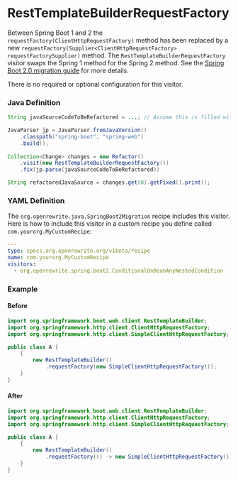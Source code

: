 # RestTemplateBuilderRequestFactory

Between Spring Boot 1 and 2 the `requestFactory(ClientHttpRequestFactory)` method has been replaced by a new `requestFactory(Supplier<ClientHttpRequestFactory> requestFactorySupplier)` method.
The `RestTemplateBuilderRequestFactory` visitor swaps the Spring 1 method for the Spring 2 method.
See the [Spring Boot 2.0 migration guide](https://github.com/spring-projects/spring-boot/wiki/Spring-Boot-2.0-Migration-Guide#resttemplatebuilder) for more details. 

There is no required or optional configuration for this visitor.

### Java Definition

```java
String javaSourceCodeToBeRefactored = ...; // Assume this is filled with Java source code

JavaParser jp = JavaParser.fromJavaVersion()
    .classpath("spring-boot", "spring-web")
    .build();
    
Collection<Change> changes = new Refactor()
    .visit(new RestTemplateBuilderRequestFactory())
    .fix(jp.parse(javaSourceCodeToBeRefactored))

String refactoredJavaSource = changes.get(0).getFixed().print();
```

### YAML Definition

The `org.openrewrite.java.SpringBoot2Migration` recipe includes this visitor. 
Here is how to include this visitor in a custom recipe you define called `com.yourorg.MyCustomRecipe`:

```yaml
---
type: specs.org.openrewrite.org/v1beta/recipe
name: com.yourorg.MyCustomRecipe 
visitors:
  - org.openrewrite.spring.boot2.ConditionalOnBeanAnyNestedCondition
```

### Example  
#### Before

```java
import org.springframework.boot.web.client.RestTemplateBuilder;
import org.springframework.http.client.ClientHttpRequestFactory;
import org.springframework.http.client.SimpleClientHttpRequestFactory;

public class A {
    {
        new RestTemplateBuilder()
            .requestFactory(new SimpleClientHttpRequestFactory());
    }
}
```

#### After

```java
import org.springframework.boot.web.client.RestTemplateBuilder;
import org.springframework.http.client.ClientHttpRequestFactory;
import org.springframework.http.client.SimpleClientHttpRequestFactory;

public class A {
    {
        new RestTemplateBuilder()
            .requestFactory(() -> new SimpleClientHttpRequestFactory());
    }
} 
```

